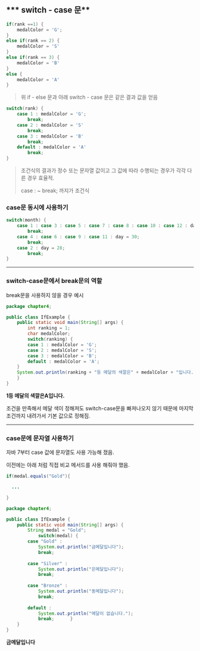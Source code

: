 ## *** switch - case 문**

```java
if(rank ==1) {
	medalColor = 'G';
}
else if(rank == 2) {
	medalColor = 'S'
}
else if(rank == 3) {
	medalColor = 'B'
}
else {
	medalColor = 'A'
}
```

> 위 if - else 문과 아래 switch - case 문은 같은 결과 값을 얻음



```java
switch(rank) {
	case 1 : medalColor = 'G';
		break;
    case 2 : medalColor = 'S'
		break;
    case 3 : medalColor = 'B'
		break;
    default : medalColor = 'A'
		break;
}
```

>  조건식의 결과가 정수 또는 문자열 값이고 그 값에 따라 수행되는 경우가 각각 다른 경우 효율적.
>
> case : ~ break; 까지가 조건식



### case문 동시에 사용하기

```java
switch(month) { 
	case 1 : case 3 : case 5 : case 7 : case 8 : case 10 : case 12 : day = 21;
		break;
    case 4 : case 6 : case 9 : case 11 : day = 30;
		break;
    case 2 : day = 28;
    	break;
}
```

---



### switch-case문에서 break문의 역할



break문을 사용하지 않을 경우 예시

```java
package chapter4;

public class IfExample {
	public static void main(String[] args) {
		int ranking = 1;
		char medalColor;
		switch(ranking) {
		case 1 : medalColor = 'G';
		case 2 : medalColor = 'S';
		case 3 : medalColor = 'B';
		default : medalColor = 'A';
	}
	System.out.println(ranking + "등 메달의 색깔은" + medalColor + "입니다.");
	}
}
```

**1등 메달의 색깔은A입니다.**

조건을 만족해서 메달 색이 정해져도 switch-case문을 빠져나오지 않기 때문에 마지막 조건까지 내려가서 기본 값으로 정해짐.

---

### case문에 문자열 사용하기



자바 7부터 case 값에 문자열도 사용 가능해 졌음.

이전에는 아래 처럼 직접 비교 메서드를 사용 해줘야 했음.

```java
if(medal.equals("Gold"){

  ...

}
```



```java
package chapter4;

public class IfExample {
	public static void main(String[] args) {
		String medal = "Gold";
			switch(medal) {
		case "Gold" :
			System.out.println("금메달입니다");		
			break;
		
		case "Silver" :
			System.out.println("은메달입니다");		
			break;			
		
		case "Bronze" :
			System.out.println("동메달입니다");		
			break;
		
		default :
			System.out.println("메달이 없습니다.");		
			break;		}
	}
}
```


**금메달입니다**